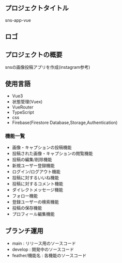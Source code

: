 ## プロジェクトタイトル

sns-app-vue

## ロゴ

## プロジェクトの概要

snsの画像投稿アプリを作成(instagram参考)

## 使用言語

- Vue3
- 状態管理(Vuex)
- VueRouter
- TypeScript
- css
- Firebase(Firestore Database,Storage,Authentication)

### 機能一覧

- 画像・キャプションの投稿機能
- 投稿された画像・キャプションの閲覧機能
- 投稿の編集/削除機能
- 新規ユーザー登録機能
- ログイン/ログアウト機能
- 投稿に対するいいね機能
- 投稿に対するコメント機能
- ダイレクトメッセージ機能
- フォロー機能
- 登録ユーザーの検索機能
- 投稿の保存機能
- プロフィール編集機能

## ブランチ運用

- main : リリース用のソースコード
- develop : 開発中のソースコード
- feather/機能名 : 各機能のソースコード
